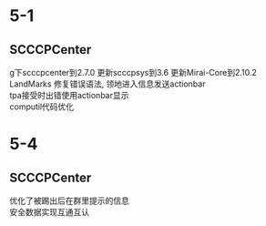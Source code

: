 # 5-1
## SCCCPCenter
g下scccpcenter到2.7.0 
更新scccpsys到3.6 
更新Mirai-Core到2.10.2  
LandMarks 修复错误语法, 领地进入信息发送actionbar  
tpa接受时出错使用actionbar显示  
computil代码优化  
# 5-4
## SCCCPCenter
优化了被踢出后在群里提示的信息    
安全数据实现互通互认  
